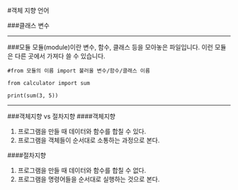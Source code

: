 #객체 지향 언어 
 

###클래스 변수 
 
 
 
 
 
 ---
 ###모듈
 모듈(module)이란 변수, 함수, 클래스 등을 모아놓은 파일입니다. 이런 모듈은 다른 곳에서 가져다 쓸 수 있습니다.
 
```
#from 모듈의 이름 import 불러올 변수/함수/클래스 이름

from calculator import sum
    
print(sum(3, 5))

```
---
###객체지향 vs 절차지향
####객체지향  
1. 프로그램을 만들 때 데이터와 함수를 합칠 수 있다.
2. 프로그램을 객체들이 순서대로 소통하는 과정으로 본다.

####절차지향
1. 프로그램을 만들 때 데이터와 함수를 합칠 수 없다.
2. 프로그램을 명령어들을 순서대로 실행하는 것으로 본다.